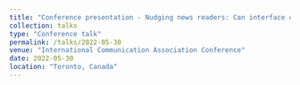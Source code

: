 ```yaml
---
title: "Conference presentation - Nudging news readers: Can interface cues facilitate the consumption of current-affairs news?"
collection: talks
type: "Conference talk"
permalink: /talks/2022-05-30
venue: "International Communication Association Conference"
date: 2022-05-30
location: "Toronto, Canada"
---
```

